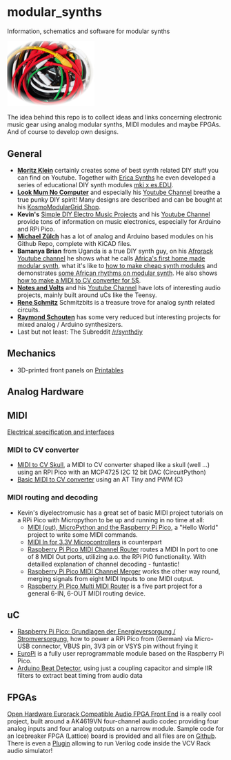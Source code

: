 # modular_synths
Information, schematics and software for modular synths

<img src="img/kabel_vignette_r.JPG" alt="cables" width="40%"/>

The idea behind this repo is to collect ideas and links concerning electronic music gear using analog modular synths, MIDI modules and maybe FPGAs. And of course to develop own designs.

## General
* [**Moritz Klein**](https://www.youtube.com/c/MoritzKlein0/videos) certainly creates some of best synth related DIY stuff you can find on Youtube. Together with [Erica Synths](https://www.ericasynths.lv/) he even developed a series of educational DIY synth modules [mki x es.EDU](https://www.ericasynths.lv/news/mki-x-esedu/).
* [**Look Mum No Computer**](https://www.lookmumnocomputer.com/) and especially his [Youtube Channel](https://www.youtube.com/@LOOKMUMNOCOMPUTER/videos) breathe a true punky DIY spirit!  Many designs are described and can be bought at his [KosmoModularGrid Shop](https://www.kosmodulargrid.com/).
* **Kevin's** [Simple DIY Electro Music Projects](https://diyelectromusic.wordpress.com) and his [Youtube Channel](https://www.youtube.com/c/SimpleDIYElectroMusicProjects) provide tons of information on music electronics, especially for Arduino and RPi Pico.
* [**Michael Zülch**](https://github.com/mzuelch/CATs-Eurosynth) has a lot of analog and Arduino based modules on his Github Repo, complete with KiCAD files.
* **Bamanya Brian** from Uganda is a true DIY synth guy, on his [Afrorack Youtube channel](https://www.youtube.com/channel/UCPfBqZQ2P8NqY7puxYzirtw) he shows what he calls [Africa's first home made modular synth](https://youtube.com/watch?v=ov2sEfUv1XY), what it's like to [how to make cheap synth modules](https://youtube.com/watch?v=eELTtd9Bv-k) and demonstrates [some African rhythms on modular synth](https://youtube.com/watch?v=RhWh21uvUZo). He also shows [how to make a MIDI to CV converter for 5$](https://youtube.com/watch?v=UYeJiPWZZNQ).
* [**Notes and Volts**](https://www.notesandvolts.com/) and his [Youtube Channel](https://www.youtube.com/c/NotesAndVolts) have lots of interesting audio projects, mainly built around uCs like the Teensy.
* [**Rene Schmitz**](https://www.schmitzbits.de/) Schmitzbits is a treasure trove for analog synth related circuits.
* [**Raymond Schouten**](www.rs-elc.nl) has some very reduced but interesting projects for mixed analog / Arduino synthesizers.
* Last but not least: The Subreddit [/r/synthdiy](https://www.reddit.com/r/synthdiy)

## Mechanics

* 3D-printed front panels on [Printables](https://www.printables.com/de/model/14009-mper-mostly-printed-euro-rack)

## Analog Hardware


## MIDI
[Electrical specification and interfaces](midi_phy.md)

### MIDI to CV converter
* [MIDI to CV Skull](https://learn.adafruit.com/circuitpython-midi-to-cv-skull), a MIDI to CV converter shaped like a skull (well ...) using an RPI Pico with an MCP4725 I2C 12 bit DAC (CircuitPython)
* [Basic MIDI to CV converter](https://www.hackster.io/janost/diy-good-ol-midi-to-cv-d0e2bf) using an AT Tiny and PWM (C)

### MIDI routing and decoding
* Kevin's diyelectromusic has a great set of basic MIDI project tutorials on a RPi Pico with Micropython to be up and running in no time at all:
  * [MIDI (out), MicroPython and the Raspberry Pi Pico](https://diyelectromusic.wordpress.com/2021/01/23/midi-micropython-and-the-raspberry-pi-pico/), a "Hello World" project to write some MIDI commands.
  * [MIDI In for 3.3V Microcontrollers](https://diyelectromusic.wordpress.com/2021/02/15/midi-in-for-3-3v-microcontrollers/) is counterpart
  * [Raspberry Pi Pico MIDI Channel Router](https://diyelectromusic.wordpress.com/2021/06/13/raspberry-pi-pico-midi-channel-router/) routes a MIDI In port to one of 8 MIDI Out ports, utilizing a.o. the RPi PIO functionality.  With detailled explanation of channel decoding - funtastic!
  * [Raspberry Pi Pico MIDI Channel Merger](https://diyelectromusic.wordpress.com/2021/12/19/raspberry-pi-pico-midi-channel-merger/) works the other way round, merging signals from eight MIDI Inputs to one MIDI output.
  * [Raspberry Pi Pico Multi MIDI Router](https://diyelectromusic.wordpress.com/2021/12/28/raspberry-pi-pico-multi-midi-router/) is a five part project for a general 6-IN, 6-OUT MIDI routing device.

## uC

* [Raspberry Pi Pico: Grundlagen der Energieversorgung / Stromversorgung](https://www.elektronik-kompendium.de/sites/raspberry-pi/2611061.htm), how to power a RPi Pico from (German) via Micro-USB connector, VBUS pin, 3V3 pin or VSYS pin without frying it
* [EuroPi](https://github.com/Allen-Synthesis/EuroPi) is a fully user reprogrammable module based on the Raspberry Pi Pico.
* [Arduino Beat Detector](https://projecthub.arduino.cc/mamifero/881c722e-1049-4d82-a91d-56f000ed7b60), using just a coupling capacitor and simple IIR filters to extract beat timing from audio data

## FPGAs

[Open Hardware Eurorack Compatible Audio FPGA Front End](https://hackaday.com/2023/02/13/an-open-hardware-eurorack-compatible-audio-fpga-front-end/) is a really cool project, built around a AK4619VN four-channel audio codec providing four analog inputs and four analog outputs on a narrow module. Sample code for an Icebreaker FPGA (Lattice) board is provided and all files are on [Github](https://github.com/schnommus/eurorack-pmod). There is even a [Plugin](https://github.com/schnommus/verilog-vcvrack) allowing to run Verilog code inside the VCV Rack audio simulator!
